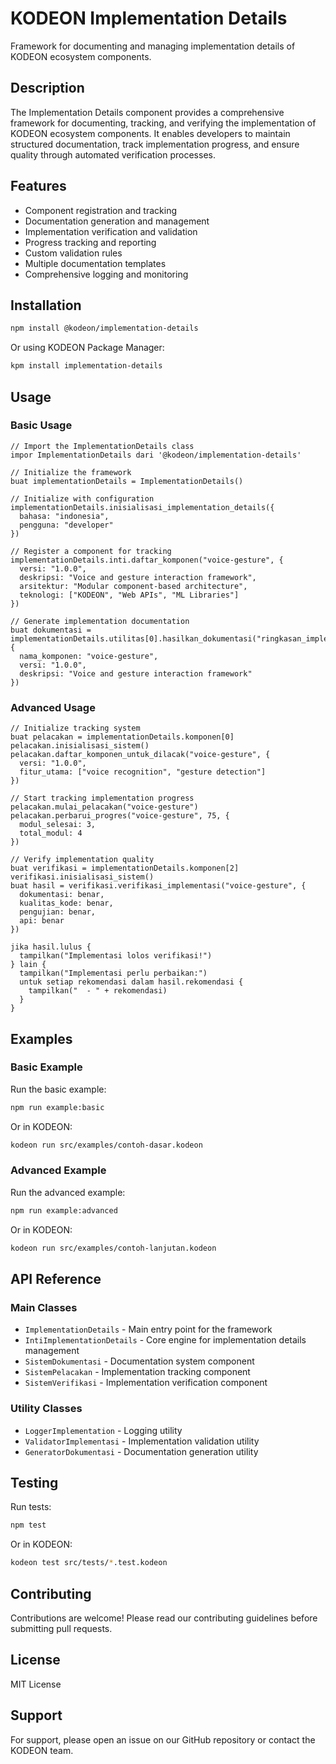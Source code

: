 # KODEON Implementation Details

Framework for documenting and managing implementation details of KODEON ecosystem components.

## Description

The Implementation Details component provides a comprehensive framework for documenting, tracking, and verifying the implementation of KODEON ecosystem components. It enables developers to maintain structured documentation, track implementation progress, and ensure quality through automated verification processes.

## Features

-   Component registration and tracking
-   Documentation generation and management
-   Implementation verification and validation
-   Progress tracking and reporting
-   Custom validation rules
-   Multiple documentation templates
-   Comprehensive logging and monitoring

## Installation

```bash
npm install @kodeon/implementation-details
```

Or using KODEON Package Manager:

```bash
kpm install implementation-details
```

## Usage

### Basic Usage

```kodeon
// Import the ImplementationDetails class
impor ImplementationDetails dari '@kodeon/implementation-details'

// Initialize the framework
buat implementationDetails = ImplementationDetails()

// Initialize with configuration
implementationDetails.inisialisasi_implementation_details({
  bahasa: "indonesia",
  pengguna: "developer"
})

// Register a component for tracking
implementationDetails.inti.daftar_komponen("voice-gesture", {
  versi: "1.0.0",
  deskripsi: "Voice and gesture interaction framework",
  arsitektur: "Modular component-based architecture",
  teknologi: ["KODEON", "Web APIs", "ML Libraries"]
})

// Generate implementation documentation
buat dokumentasi = implementationDetails.utilitas[0].hasilkan_dokumentasi("ringkasan_implementasi", {
  nama_komponen: "voice-gesture",
  versi: "1.0.0",
  deskripsi: "Voice and gesture interaction framework"
})
```

### Advanced Usage

```kodeon
// Initialize tracking system
buat pelacakan = implementationDetails.komponen[0]
pelacakan.inisialisasi_sistem()
pelacakan.daftar_komponen_untuk_dilacak("voice-gesture", {
  versi: "1.0.0",
  fitur_utama: ["voice recognition", "gesture detection"]
})

// Start tracking implementation progress
pelacakan.mulai_pelacakan("voice-gesture")
pelacakan.perbarui_progres("voice-gesture", 75, {
  modul_selesai: 3,
  total_modul: 4
})

// Verify implementation quality
buat verifikasi = implementationDetails.komponen[2]
verifikasi.inisialisasi_sistem()
buat hasil = verifikasi.verifikasi_implementasi("voice-gesture", {
  dokumentasi: benar,
  kualitas_kode: benar,
  pengujian: benar,
  api: benar
})

jika hasil.lulus {
  tampilkan("Implementasi lolos verifikasi!")
} lain {
  tampilkan("Implementasi perlu perbaikan:")
  untuk setiap rekomendasi dalam hasil.rekomendasi {
    tampilkan("  - " + rekomendasi)
  }
}
```

## Examples

### Basic Example

Run the basic example:

```bash
npm run example:basic
```

Or in KODEON:

```bash
kodeon run src/examples/contoh-dasar.kodeon
```

### Advanced Example

Run the advanced example:

```bash
npm run example:advanced
```

Or in KODEON:

```bash
kodeon run src/examples/contoh-lanjutan.kodeon
```

## API Reference

### Main Classes

-   `ImplementationDetails` - Main entry point for the framework
-   `IntiImplementationDetails` - Core engine for implementation details management
-   `SistemDokumentasi` - Documentation system component
-   `SistemPelacakan` - Implementation tracking component
-   `SistemVerifikasi` - Implementation verification component

### Utility Classes

-   `LoggerImplementation` - Logging utility
-   `ValidatorImplementasi` - Implementation validation utility
-   `GeneratorDokumentasi` - Documentation generation utility

## Testing

Run tests:

```bash
npm test
```

Or in KODEON:

```bash
kodeon test src/tests/*.test.kodeon
```

## Contributing

Contributions are welcome! Please read our contributing guidelines before submitting pull requests.

## License

MIT License

## Support

For support, please open an issue on our GitHub repository or contact the KODEON team.
